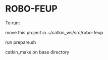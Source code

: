 # ROBO-FEUP

To run:

move this project in ~/catkin_ws/src/robo-feup

run prepare.sh

catkin_make on base directory

